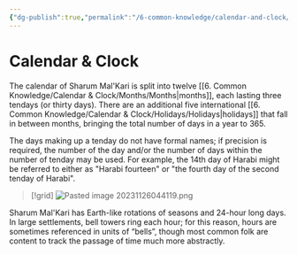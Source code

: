 ```yaml
---
{"dg-publish":true,"permalink":"/6-common-knowledge/calendar-and-clock/calendar-and-clock/"}
---
```


# Calendar & Clock

The calendar of Sharum Mal'Kari is split into twelve [[6. Common Knowledge/Calendar & Clock/Months/Months\|months]], each lasting three tendays (or thirty days). There are an additional five international [[6. Common Knowledge/Calendar & Clock/Holidays/Holidays\|holidays]] that fall in between months, bringing the total number of days in a year to 365. 

The days making up a tenday do not have formal names; if precision is required, the number of the day and/or the number of days within the number of tenday may be used. For example, the 14th day of Harabi might be referred to either as "Harabi fourteen" or "the fourth day of the second tenday of Harabi".

>[!grid]
>![Pasted image 20231126044119.png](/img/user/x.%20Assets/Attachments/Pasted%20image%2020231126044119.png)

Sharum Mal'Kari has Earth-like rotations of seasons and 24-hour long days. In large settlements, bell towers ring each hour; for this reason, hours are sometimes referenced in units of “bells”, though most common folk are content to track the passage of time much more abstractly.


